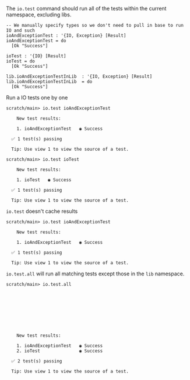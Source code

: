 The `io.test` command should run all of the tests within the current namespace, excluding libs.

```unison
-- We manually specify types so we don't need to pull in base to run IO and such
ioAndExceptionTest : '{IO, Exception} [Result]
ioAndExceptionTest = do 
  [Ok "Success"]

ioTest : '{IO} [Result]
ioTest = do 
  [Ok "Success"]

lib.ioAndExceptionTestInLib  : '{IO, Exception} [Result]
lib.ioAndExceptionTestInLib  = do 
  [Ok "Success"]
```

Run a IO tests one by one 

```ucm
scratch/main> io.test ioAndExceptionTest

    New test results:
  
    1. ioAndExceptionTest   ◉ Success
  
  ✅ 1 test(s) passing
  
  Tip: Use view 1 to view the source of a test.

scratch/main> io.test ioTest

    New test results:
  
    1. ioTest   ◉ Success
  
  ✅ 1 test(s) passing
  
  Tip: Use view 1 to view the source of a test.

```
`io.test` doesn't cache results

```ucm
scratch/main> io.test ioAndExceptionTest

    New test results:
  
    1. ioAndExceptionTest   ◉ Success
  
  ✅ 1 test(s) passing
  
  Tip: Use view 1 to view the source of a test.

```
`io.test.all` will run all matching tests except those in the `lib` namespace.

```ucm
scratch/main> io.test.all

  

  

  

  

    New test results:
  
    1. ioAndExceptionTest   ◉ Success
    2. ioTest               ◉ Success
  
  ✅ 2 test(s) passing
  
  Tip: Use view 1 to view the source of a test.

```
